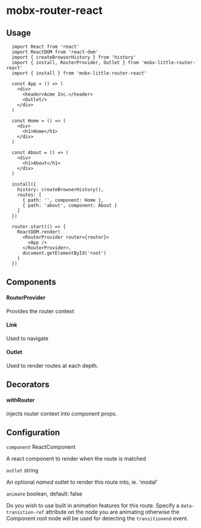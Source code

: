 # mobx-router-react

## Usage

```
  import React from 'react'
  import ReactDOM from 'react-dom'
  import { createBrowserHistory } from 'history'
  import { install, RouterProvider, Outlet } from 'mobx-little-router-react'
  import { install } from 'mobx-little-router-react'

  const App = () => (
    <div>
      <header>Acme Inc.</header>
      <Outlet/>
    </div>
  )

  const Home = () => (
    <div>
      <h1>Home</h1>
    </div>
  )

  const About = () => (
    <div>
      <h1>About</h1>
    </div>
  )

  install({
    history: createBrowserHistory(),
    routes: [
      { path: '', component: Home },
      { path: 'about', component: About }
    ]
  })

  router.start(() => {
    ReactDOM.render(
      <RouterProvider router={router}>
        <App />
      </RouterProvider>,
      document.getElementById('root')
    )
  })
```

## Components

#### RouterProvider

Provides the router context

#### Link

Used to navigate

#### Outlet

Used to render routes at each depth.

## Decorators

#### withRouter

injects router context into component props.

## Configuration

`component` ReactComponent

A react component to render when the route is matched

`outlet` string

An optional *named* outlet to render this route into, ie. 'modal'

`animate` boolean, default: false

Do you wish to use built in animation features for this route. Specify a `data-transition-ref` attribute on the node you are animating otherwise the Component root node will be used for detecting the `transitionend` event.  

